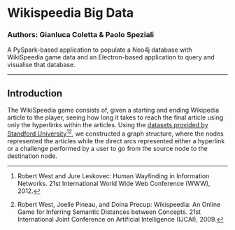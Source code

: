 # Wikispeedia Big Data

### Authors: Gianluca Coletta & Paolo Speziali

A PySpark-based application to populate a Neo4j database with WikiSpeedia game data and
an Electron-based application to query and visualise that database. 

---
## Introduction 

The WikiSpeedia game consists of, given a starting and ending Wikipedia article to the player,
seeing how long it takes to reach the final article using only the hyperlinks within the articles.
Using the [datasets provided by Standford University](https://snap.stanford.edu/data/wikispeedia.html)[^1][^2],
we constructed a graph structure, where the nodes represented the articles while the direct arcs
represented either a hyperlink or a challenge performed by a user to go from the source
node to the destination node. 

[^1]: Robert West and Jure Leskovec:
Human Wayfinding in Information Networks.
21st International World Wide Web Conference (WWW), 2012.
[^2]: Robert West, Joelle Pineau, and Doina Precup:
Wikispeedia: An Online Game for Inferring Semantic Distances between Concepts.
21st International Joint Conference on Artificial Intelligence (IJCAI), 2009.


